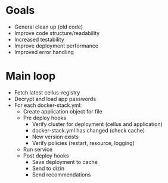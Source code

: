 # Goals

* General clean up (old code)
* Improve code structure/readability
* Increased testability
* Improve deployment performance
* Improved error handling

# Main loop

* Fetch latest cellus-registry
* Decrypt and load app passwords
* For each docker-stack.yml:
    * Create application object for file
    * Pre deploy hooks
        * Verify cluster for deployment (cellus and application)
        * docker-stack.yml has changed (check cache)
        * New version exists
        * Verify policies (restart, resource, logging)
    * Run service
    * Post deploy hooks
        * Save deployment to cache
        * Send to dizin
        * Send recommendations
